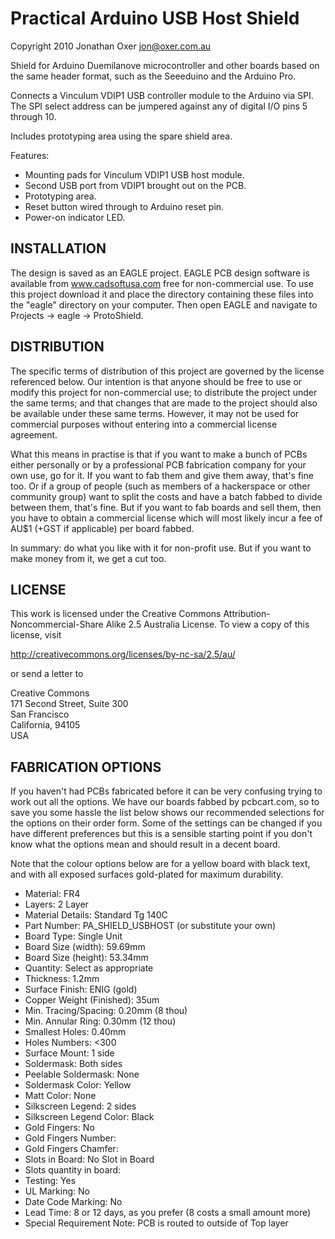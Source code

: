 Practical Arduino USB Host Shield
=================================
Copyright 2010 Jonathan Oxer <jon@oxer.com.au>  

Shield for Arduino Duemilanove microcontroller and other boards based
on the same header format, such as the Seeeduino and the Arduino Pro.

Connects a Vinculum VDIP1 USB controller module to the Arduino via SPI.
The SPI select address can be jumpered against any of digital I/O pins
5 through 10.

Includes prototyping area using the spare shield area.

Features:

 * Mounting pads for Vinculum VDIP1 USB host module.
 * Second USB port from VDIP1 brought out on the PCB.
 * Prototyping area.
 * Reset button wired through to Arduino reset pin.
 * Power-on indicator LED.


INSTALLATION
------------
The design is saved as an EAGLE project. EAGLE PCB design software is
available from www.cadsoftusa.com free for non-commercial use. To use
this project download it and place the directory containing these files
into the "eagle" directory on your computer. Then open EAGLE and
navigate to Projects -> eagle -> ProtoShield.


DISTRIBUTION
------------
The specific terms of distribution of this project are governed by the
license referenced below. Our intention is that anyone should be free
to use or modify this project for non-commercial use; to distribute the
project under the same terms; and that changes that are made to the
project should also be available under these same terms. However, it may
not be used for commercial purposes without entering into a commercial
license agreement.

What this means in practise is that if you want to make a bunch of PCBs
either personally or by a professional PCB fabrication company for your
own use, go for it. If you want to fab them and give them away, that's
fine too. Or if a group of people (such as members of a hackerspace or
other community group) want to split the costs and have a batch fabbed
to divide between them, that's fine. But if you want to fab boards and
sell them, then you have to obtain a commercial license which will most
likely incur a fee of AU$1 (+GST if applicable) per board fabbed.

In summary: do what you like with it for non-profit use. But if you want
to make money from it, we get a cut too.


LICENSE
-------
This work is licensed under the Creative Commons Attribution-
Noncommercial-Share Alike 2.5 Australia License. To view a copy of this
license, visit

  http://creativecommons.org/licenses/by-nc-sa/2.5/au/

or send a letter to

  Creative Commons  
  171 Second Street, Suite 300  
  San Francisco  
  California, 94105  
  USA


FABRICATION OPTIONS
-------------------
If you haven't had PCBs fabricated before it can be very confusing
trying to work out all the options. We have our boards fabbed by
pcbcart.com, so to save you some hassle the list below shows our
recommended selections for the options on their order form. Some of the
settings can be changed if you have different preferences but this is a
sensible starting point if you don't know what the options mean and
should result in a decent board.

Note that the colour options below are for a yellow board with black
text, and with all exposed surfaces gold-plated for maximum durability.

 * Material:                 FR4
 * Layers:                   2 Layer
 * Material Details:         Standard Tg 140C
 * Part Number:              PA_SHIELD_USBHOST (or substitute your own)
 * Board Type:               Single Unit
 * Board Size (width):       59.69mm
 * Board Size (height):      53.34mm
 * Quantity:                 Select as appropriate
 * Thickness:                1.2mm
 * Surface Finish:           ENIG (gold)
 * Copper Weight (Finished): 35um
 * Min. Tracing/Spacing:     0.20mm    (8 thou)
 * Min. Annular Ring:        0.30mm    (12 thou)
 * Smallest Holes:           0.40mm
 * Holes Numbers:            <300
 * Surface Mount:            1 side
 * Soldermask:               Both sides
 * Peelable Soldermask:      None
 * Soldermask Color:         Yellow
 * Matt Color:               None
 * Silkscreen Legend:        2 sides
 * Silkscreen Legend Color:  Black
 * Gold Fingers:             No
 * Gold Fingers Number:
 * Gold Fingers Chamfer:
 * Slots in Board:           No Slot in Board
 * Slots quantity in board:
 * Testing:                  Yes
 * UL Marking:               No
 * Date Code Marking:        No
 * Lead Time:                8 or 12 days, as you prefer (8 costs a small amount more)
 * Special Requirement Note: PCB is routed to outside of Top layer
